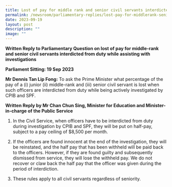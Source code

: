 ```yaml
---
title: Lost of pay for middle rank and senior civil servants interdicted from duty
permalink: /newsroom/parliamentary-replies/lost-pay-for-middlerank-senior-civil-servants-interdicted-from-duty/
date: 2023-09-19
layout: post
description: ""
image: ""
---
```

<b>Written Reply to Parliamentary Question on lost of pay for middle-rank and senior civil servants interdicted from duty while assisting with investigations</b>

<b>Parliament Sitting: 19 Sep 2023</b>

<b>Mr Dennis Tan Lip Fong:</b> To ask the Prime Minister what percentage of the pay of a (i) junior (ii) middle-rank and (iii) senior civil servant is lost when such officers are interdicted from duty while being actively investigated by CPIB and SPF.

<b>Written Reply by Mr Chan Chun Sing, Minister for Education and Minister-in-charge of the Public Service</b>

1. In the Civil Service, when officers have to be interdicted from duty during investigation by CPIB and SPF, they will be put on half-pay, subject to a pay ceiling of $8,500 per month.

2.  If the officers are found innocent at the end of the investigation, they will be reinstated, and the half pay that has been withheld will be paid back to the officers. However, if they are found guilty and subsequently dismissed from service, they will lose the withheld pay. We do not recover or claw back the half pay that the officer was given during the period of interdiction.

3.  These rules apply to all civil servants regardless of seniority.
